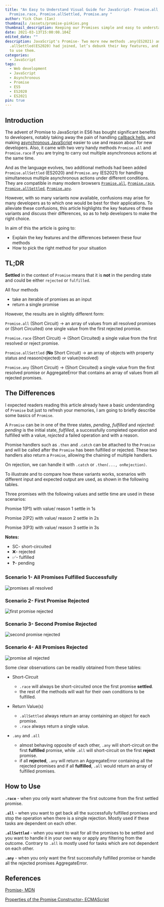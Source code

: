 ```yaml
---
title: "An Easy to Understand Visual Guide for JavaScript- Promise.all,
  Promise.race, Promise.allSettled, Promise.any "
author: Yick Chan (Ian)
thumbnail: /assets/promise-pinkies.png
thumbnail_description: Keeping our Promises simple and easy to understand
date: 2021-03-13T15:00:08.104Z
edited_date: ""
description: JavaScript's Promise- Two more new methods .any(ES2021) and
  .allSettled(ES2020) had joined, let’s debunk their key features, and show how
  to use them.
categories:
  - JavaScript
tags:
  - Web development
  - JavaScript
  - Asynchronous
  - Promise
  - ES5
  - ES2020
  - ES2021
pin: true
---
```


## Introduction

The advent of Promise to JavaScript in ES6 has bought significant benefits to developers, notably taking away the pain of handling [callback hells](https://www.freecodecamp.org/news/how-to-deal-with-nested-callbacks-and-avoid-callback-hell-1bc8dc4a2012/), and making [asynchronous JavaScript](https://developer.mozilla.org/en-US/docs/Learn/JavaScript/Asynchronous/Introducing) easier to use and reason about for new developers. Also, it came with two very handy methods `Promise.all` and `Promise.race` if you are trying to carry out multiple asynchronous actions at the same time.

And as the language evolves, two additional methods had been added `Promise.allSettled` (ES2020) and `Promise.any` (ES2021) for handling simultaneous multiple asynchronous actions under different conditions. They are compatible in many modern browsers [`Promise.all`](https://caniuse.com/mdn-javascript_builtins_promise_all), [`Promise.race`](https://caniuse.com/mdn-javascript_builtins_promise_race), [`Promise.allSettled`](https://caniuse.com/mdn-javascript_builtins_promise_allsettled), [`Promise.any`](https://caniuse.com/mdn-javascript_builtins_promise_any).

However, with so many variants now available, confusions may arise for many developers as to which one would be best for their applications. To alleviate these confusions, this article highlights the key features of these variants and discuss their differences, so as to help developers to make the right choice.

In aim of this the article is going to:

- Explain the key features and the differences between these four methods
- How to pick the right method for your situation

## TL;DR

**Settled** in the context of `Promise` means that it is **not** in the pending state and could be either `rejected` or `fulfilled`.

All four methods

- take an iterable of promises as an input
- return a single promise

However, the results are in slightly different form:

`Promise.all` (Short Circuit) -> an array of values from all resolved promises or (Short Circuited) one single value from the first rejected promise.

`Promise.race` (Short Circuit) -> (Short Circuited) a single value from the first resolved or reject promise.

`Promise.allSettled` (**No** Short Circuit) -> an array of objects with property status and reason(rejected) or value(resolved)

`Promise.any` (Short Circuit) -> (Short Circuited) a single value from the first resolved promise or AggregateError that contains an array of values from all rejected promises.

## The Differences

I expected readers reading this article already have a basic understanding of `Promise` but just to refresh your memories, I am going to briefly describe some basics of `Promise`.

A `Promise` can be in one of the three states, _pending_, _fulfilled_ and _rejected_: _pending_ is the initial state, _fulfilled_, a successfully completed operation and fulfilled with a value, _rejected_ a failed operation and with a reason.

Promise handlers such as `.then` and `.catch` can be attached to the `Promise` and will be called after the `Promise` has been fulfilled or rejected. These two handlers also return a `Promise`, allowing the chaining of multiple handlers.

On rejection, we can handle it with `.catch` or `.then(..., onRejection)`.

To illustrate and to compare how these variants works, scenarios with different input and expected output are used, as shown in the following tables.

Three promises with the following values and settle time are used in these scenarios:

Promise 1(P1) with value/ reason 1 settle in 1s

Promise 2(P2) with value/ reason 2 settle in 2s

Promise 3(P3) with value/ reason 3 settle in 3s

**Notes:**

- SC- short-circuited
- ❌- rejected
- ✅- fulfilled
- ❓- pending

### Scenario 1- All Promises Fulfilled Successfully

![promises all resolved](/assets/promise-all-resolved.png 'promises all resolved')

### Scenario 2- First Promise Rejected

![first promise rejected](/assets/promise-first-rejected.png 'first promise rejected')

### Scenario 3- Second Promise Rejected

![second promise rejected](/assets/promise-second-rejected.png 'second promise rejected')

### Scenario 4- All Promises Rejected

![promise all rejected](/assets/promise-all-rejected.png 'promise all rejected')

Some clear observations can be readily obtained from these tables:

- Short-Circuit

  - `.race` will always be short-circuited once the first promise **settled**.
  - the rest of the methods will wait for their own conditions to be fulfilled.

- Return Value(s)

  - `.allSettled` always return an array containing an object for each promise.
  - `.race` always return a single value.

- `.any` and `.all`

  - almost behaving opposite of each other, `.any` will short-circuit on the first **fulfilled** promise, while `.all` will short-circuit on the first **reject** promise.
  - if all **rejected**, `.any` will return an AggregateError containing all the rejected promises and if all **fulfilled**, `.all` would return an array of fulfilled promises.

## How to Use

**`.race`** - when you only want whatever the first outcome from the first settled promise.

**`.all`** - when you want to get back all the successfully fulfilled promises and stop the operation when there is a single rejection. Mostly used if these tasks are dependent on each other.

**`.allSettled`** - when you want to wait for all the promises to be settled and you want to handle it in your own way or apply any filtering from the outcome. Contrary to `.all` is mostly used for tasks which are not dependent on each other.

**`.any`** - when you only want the first successfully fulfilled promise or handle all the rejected promises AggregateError.

## References

[Promise- MDN](https://developer.mozilla.org/en-US/docs/Web/JavaScript/Reference/Global_Objects/Promise)

[Properties of the Promise Constructor- ECMAScript](https://tc39.es/ecma262/#sec-properties-of-the-promise-constructor)
